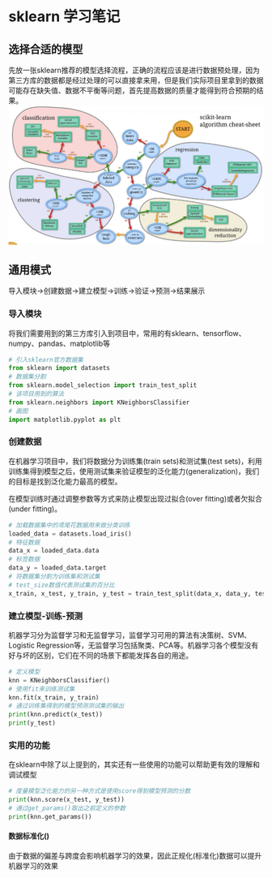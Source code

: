 sklearn 学习笔记
===

## 选择合适的模型
先放一张sklearn推荐的模型选择流程，正确的流程应该是进行数据预处理，因为第三方库的数据都是经过处理的可以直接拿来用，但是我们实际项目里拿到的数据可能存在缺失值、数据不平衡等问题，首先提高数据的质量才能得到符合预期的结果。
![avatar](/img/estimator.jpg)

## 通用模式
导入模块->创建数据->建立模型->训练->验证->预测->结果展示

### 导入模块
将我们需要用到的第三方库引入到项目中，常用的有sklearn、tensorflow、numpy、pandas、matplotlib等

```python
# 引入sklearn官方数据集
from sklearn import datasets
# 数据集分割
from sklearn.model_selection import train_test_split
# 该项目用到的算法
from sklearn.neighbors import KNeighborsClassifier
# 画图
import matplotlib.pyplot as plt
```

### 创建数据
在机器学习项目中，我们将数据分为训练集(train sets)和测试集(test sets)，利用训练集得到模型之后，使用测试集来验证模型的泛化能力(generalization)，我们的目标是找到泛化能力最高的模型。

在模型训练时通过调整参数等方式来防止模型出现过拟合(over fitting)或者欠拟合(under fitting)。

```python
# 加载数据集中的鸢尾花数据用来做分类训练
loaded_data = datasets.load_iris()
# 特征数据
data_x = loaded_data.data
# 标签数据
data_y = loaded_data.target
# 将数据集分割为训练集和测试集
# test_size数值代表测试集的百分比
x_train, x_test, y_train, y_test = train_test_split(data_x, data_y, test_size=0.3)
```

### 建立模型-训练-预测
机器学习分为监督学习和无监督学习，监督学习可用的算法有决策树、SVM、Logistic Regression等，无监督学习包括聚类、PCA等。机器学习各个模型没有好与坏的区别，它们在不同的场景下都能发挥各自的用途。
```python
# 定义模型
knn = KNeighborsClassifier()
# 使用fit来训练测试集
knn.fit(x_train, y_train)
# 通过训练集得到的模型预测测试集的输出
print(knn.predict(x_test))
print(y_test)
```

### 实用的功能
在sklearn中除了以上提到的，其实还有一些使用的功能可以帮助更有效的理解和调试模型
```python
# 度量模型泛化能力的另一种方式是使用score得到模型预测的分数
print(knn.score(x_test, y_test))
# 通过get_params()取出之前定义的参数
print(knn.get_params())
```

#### 数据标准化()
由于数据的偏差与跨度会影响机器学习的效果，因此正规化(标准化)数据可以提升机器学习的效果
